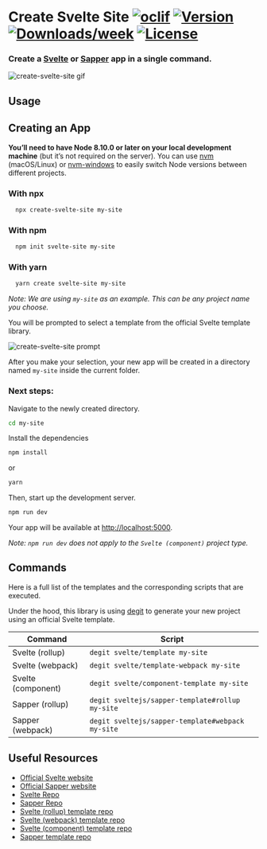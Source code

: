 # Create Svelte Site [![oclif](https://img.shields.io/badge/cli-oclif-brightgreen.svg)](https://oclif.io) [![Version](https://img.shields.io/npm/v/create-svelte-site.svg)](https://npmjs.org/package/create-svelte-site) [![Downloads/week](https://img.shields.io/npm/dw/create-svelte-site.svg)](https://npmjs.org/package/create-svelte-site) [![License](https://img.shields.io/npm/l/create-svelte-site.svg)](https://github.com/gojutin/create-svelte-site/blob/master/package.json)

### Create a [Svelte](https://svelte.dev/) or [Sapper](https://sapper.svelte.dev/) app in a single command.



![create-svelte-site gif](https://res.cloudinary.com/gojutin/image/upload/v1557245484/create-svelte-site/create-svelte-site.gif "create-svelte-site gif")

## Usage

## Creating an App
**You’ll need to have Node 8.10.0 or later on your local development machine** (but it’s not required on the server). You can use [nvm](https://github.com/creationix/nvm#installation) (macOS/Linux) or [nvm-windows](https://github.com/coreybutler/nvm-windows#node-version-manager-nvm-for-windows) to easily switch Node versions between different projects.

### With npx

```sh
  npx create-svelte-site my-site
```

### With npm

```sh
  npm init svelte-site my-site
```

### With yarn

```sh
  yarn create svelte-site my-site
```

_Note: We are using `my-site` as an example. This can be any project name you choose._

You will be prompted to select a template from the official Svelte template library.

![create-svelte-site prompt](https://res.cloudinary.com/gojutin/image/upload/w_300/v1557245550/create-svelte-site/create-svelte-site-prompt.png "create-svelte-site prompt")

After you make your selection, your new app will be created in a directory named `my-site` inside the current folder.

### Next steps:

Navigate to the newly created directory.

```sh
cd my-site
```

Install the dependencies

```sh
npm install
```

or 

```sh
yarn
```

Then, start up the development server.

```sh
npm run dev
```

Your app will be available at [http://localhost:5000](http://localhost:5000).

_Note: `npm run dev` does not apply to the `Svelte (component)` project type._

## Commands

Here is a full list of the templates and the corresponding scripts that are executed. 

Under the hood, this library is using [degit](https://github.com/Rich-Harris/degit) to generate your new project using an official Svelte template.

| Command            | Script                                              |
| ------------------ | --------------------------------------------------- |
| Svelte (rollup)    | `degit svelte/template my-site`                  |
| Svelte (webpack)   | `degit svelte/template-webpack my-site`          |
| Svelte (component) | `degit svelte/component-template my-site`        |
| Sapper (rollup)    | `degit sveltejs/sapper-template#rollup my-site`  |
| Sapper (webpack)   | `degit sveltejs/sapper-template#webpack my-site` |

## Useful Resources

- [Official Svelte website](https://svelte.dev/)
- [Official Sapper website](https://sapper.svelte.dev/)
- [Svelte Repo](https://github.com/sveltejs/svelte)
- [Sapper Repo](https://github.com/sveltejs/sapper)
- [Svelte (rollup) template repo](https://github.com/sveltejs/template)
- [Svelte (webpack) template repo](https://github.com/sveltejs/template-webpack)
- [Svelte (component) template repo](https://github.com/sveltejs/component-template)
- [Sapper template repo](https://github.com/sveltejs/sapper-template)
